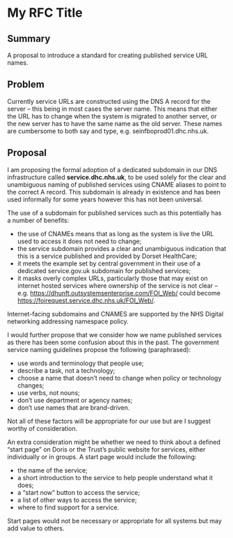 # My RFC Title

## Summary

A proposal to introduce a standard for creating published service URL names.

## Problem

Currently service URLs are constructed using the DNS A record for the server – this being in most cases the server name. This means that either the URL has to change when the system is migrated to another server, or the new server has to have the same name as the old server. These names are cumbersome to both say and type, e.g. seinfboprod01.dhc.nhs.uk.

## Proposal

I am proposing the formal adoption of a dedicated subdomain in our DNS infrastructure called **service.dhc.nhs.uk**, to be used solely for the clear and unambiguous naming of published services using CNAME aliases to point to the correct A record. This subdomain is already in existence and has been used informally for some years however this has not been universal. 

The use of a subdomain for published services such as this potentially has a number of benefits:
	
- the use of CNAMEs means that as long as the system is live the URL used to access it does not need to change;
- the service subdomain provides a clear and unambiguous indication that this is a service published and provided by Dorset HealthCare;
-	it meets the example set by central government in their use of a dedicated service.gov.uk subdomain for published services;
-	it masks overly complex URLs, particularly those that may exist on internet hosted services where ownership of the service is not clear – e.g. https://dhunft.outsystemsenterprise.com/FOI_Web/ could become https://foirequest.service.dhc.nhs.uk/FOI_Web/.

Internet-facing subdomains and CNAMES are supported by the NHS Digital networking addressing namespace policy.

I would further propose that we consider how we name published services as there has been some confusion about this in the past. The government service naming guidelines propose the following (paraphrased):
	
- use words and terminology that people use;
-	describe a task, not a technology;
-	choose a name that doesn’t need to change when policy or technology changes;
-	use verbs, not nouns;
-	don’t use department or agency names;
-	don’t use names that are brand-driven.

Not all of these factors will be appropriate for our use but are I suggest worthy of consideration.

An extra consideration might be whether we need to think about a defined “start page” on Doris or the Trust’s public website for services, either individually or in groups. A start page would include the following:
	
- the name of the service;
-	a short introduction to the service to help people understand what it does;
-	a “start now” button to access the service;
-	a list of other ways to access the service;
-	where to find support for a service.

Start pages would not be necessary or appropriate for all systems but may add value to others.
